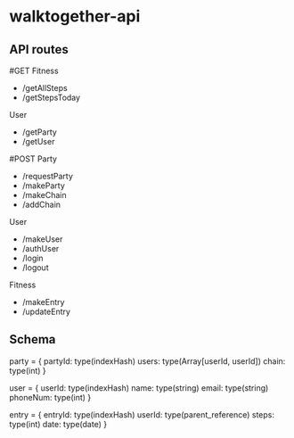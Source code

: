 # walktogether-api

## API routes
#GET
 Fitness
   - /getAllSteps
   - /getStepsToday
   
 User
   - /getParty
   - /getUser

#POST
 Party
   - /requestParty
   - /makeParty
   - /makeChain
   - /addChain
  
  User
   - /makeUser
   - /authUser
   - /login
   - /logout

  Fitness
  - /makeEntry
  - /updateEntry
    
## Schema

  party = {
    partyId: type(indexHash)
    users: type(Array[userId, userId])
    chain: type(int)
  }
  
  user = {
    userId: type(indexHash)
    name: type(string)
    email: type(string)
    phoneNum: type(int)
  }
  
  entry = {
    entryId: type(indexHash)
    userId: type(parent_reference)
    steps: type(int)
    date: type(date)
  }

